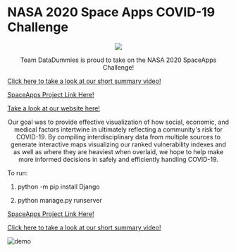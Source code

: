 # NASA 2020 Space Apps COVID-19 Challenge


<p align="center"><img src= "https://pbs.twimg.com/profile_images/1253737321574420482/okug2TUc_400x400.jpg"</p>

<p align="center">Team DataDummies is proud to take on the NASA 2020 SpaceApps Challenge!</p>


[Click here to take a look at our short summary video!](https://streamable.com/9d7e2k)

[SpaceApps Project Link Here!](https://covid19.spaceappschallenge.org/challenges/covid-challenges/sdgs-and-covid-19/teams/data-dummies/project)


[Take a look at our website here!](https://datadummies.co/index.html)


<p align="center">Our goal was to provide effective visualization of how social, economic, and medical factors intertwine in ultimately reflecting a community's risk for COVID-19. By compiling interdisciplinary data from multiple sources to generate interactive maps visualizing our ranked vulnerability indexes and as well as where they are heaviest when overlaid, we hope to help make more informed decisions in safely and efficiently handling COVID-19.</p>


To run:

1. python -m pip install Django

2. python manage.py runserver


[SpaceApps Project Link Here!](https://covid19.spaceappschallenge.org/challenges/covid-challenges/sdgs-and-covid-19/teams/data-dummies/project)

[Click here to take a look at our short summary video!](https://streamable.com/9d7e2k)



![demo](https://i.ibb.co/7tXcYgn/screencapture-127-0-0-1-8000-2020-05-31-23-22-49.png)
